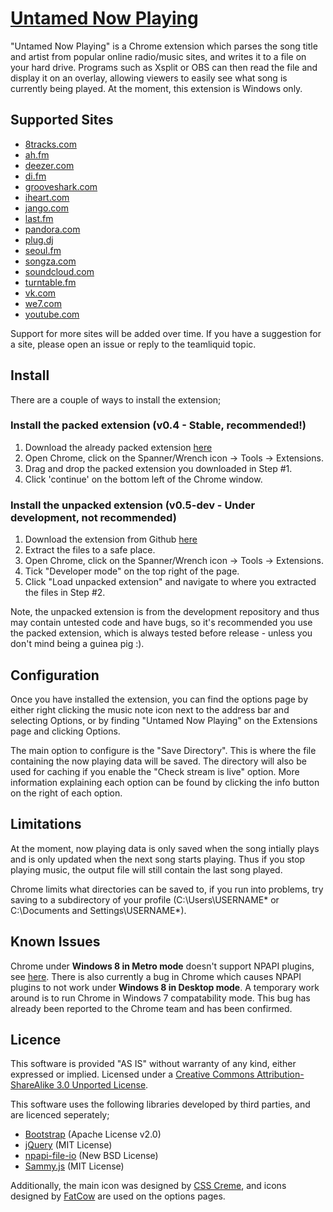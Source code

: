 [Untamed Now Playing](https://github.com/untamed0/Untamed-Now-Playing)
=================
"Untamed Now Playing" is a Chrome extension which parses the song title and artist from popular online radio/music sites, and writes it to a file on your hard drive. Programs such as Xsplit or OBS can then read the file and display it on an overlay, allowing viewers to easily see what song is currently being played. At the moment, this extension is Windows only.

Supported Sites
--------------------------------------
* [8tracks.com](http://8tracks.com)
* [ah.fm](http://ah.fm)
* [deezer.com](http://deezer.com)
* [di.fm](http://di.fm)
* [grooveshark.com](http://grooveshark.com)
* [iheart.com](http://iheart.com)
* [jango.com](http://jango.com)
* [last.fm](http://last.fm)
* [pandora.com](http://pandora.com)
* [plug.dj](http://plug.dj)
* [seoul.fm](http://seoul.fm)
* [songza.com](http://songza.com)
* [soundcloud.com](http://soundcloud.com)
* [turntable.fm](http://turntable.fm)
* [vk.com](http://vk.com)
* [we7.com](http://we7.com)
* [youtube.com](http://youtube.com)

Support for more sites will be added over time. If you have a suggestion for a site, please open an issue or reply to the teamliquid topic.

Install
--------------------------------------
There are a couple of ways to install the extension;

### Install the packed extension (v0.4 - Stable, recommended!)
1. Download the already packed extension [here](http://ipaddr.me/unp/download.php)
2. Open Chrome, click on the Spanner/Wrench icon -> Tools -> Extensions.
3. Drag and drop the packed extension you downloaded in Step #1.
4. Click 'continue' on the bottom left of the Chrome window.

### Install the unpacked extension (v0.5-dev - Under development, not recommended)
1. Download the extension from Github [here](https://github.com/untamed0/Untamed-Now-Playing/zipball/master)
2. Extract the files to a safe place.
3. Open Chrome, click on the Spanner/Wrench icon -> Tools -> Extensions.
4. Tick "Developer mode" on the top right of the page.
5. Click "Load unpacked extension" and navigate to where you extracted the files in Step #2.

Note, the unpacked extension is from the development repository and thus may contain untested code and have bugs, so it's recommended you use the packed extension, which is always tested before release - unless you don't mind being a guinea pig :).

Configuration
--------------------------------------
Once you have installed the extension, you can find the options page by either right clicking the music note icon next to the address bar and selecting Options, or by finding "Untamed Now Playing" on the Extensions page and clicking Options.

The main option to configure is the "Save Directory". This is where the file containing the now playing data will be saved. The directory will also be used for caching if you enable the "Check stream is live" option. More information explaining each option can be found by clicking the info button on the right of each option.

Limitations
--------------------------------------
At the moment, now playing data is only saved when the song intially plays and is only updated when the next song starts playing. Thus if you stop playing music, the output file will still contain the last song played.

Chrome limits what directories can be saved to, if you run into problems, try saving to a subdirectory of your profile (C:\Users\USERNAME\* or C:\Documents and Settings\USERNAME\*).

Known Issues
--------------------------------------
Chrome under **Windows 8 in Metro mode** doesn't support NPAPI plugins, see [here](http://blog.chromium.org/2012/07/npapi-plug-ins-in-windows-8-metro-mode.html). There is also currently a bug in Chrome which causes NPAPI plugins to not work under **Windows 8 in Desktop mode**. A temporary work around is to run Chrome in Windows 7 compatability mode. This bug has already been reported to the Chrome team and has been confirmed.

Licence
--------------------------------------
This software is provided "AS IS" without warranty of any kind, either expressed or implied. Licensed under a [Creative Commons Attribution-ShareAlike 3.0 Unported License](http://creativecommons.org/licenses/by-sa/3.0/deed).

This software uses the following libraries developed by third parties, and are licenced seperately;
* [Bootstrap](http://twitter.github.com/bootstrap) (Apache License v2.0)
* [jQuery](http://jquery.com) (MIT License)
* [npapi-file-io](http://code.google.com/p/npapi-file-io) (New BSD License)
* [Sammy.js](http://sammyjs.org) (MIT License)

Additionally, the main icon was designed by [CSS Creme](http://csscreme.com/freeicons/), and icons designed by [FatCow](http://www.fatcow.com/free-icons) are used on the options pages.